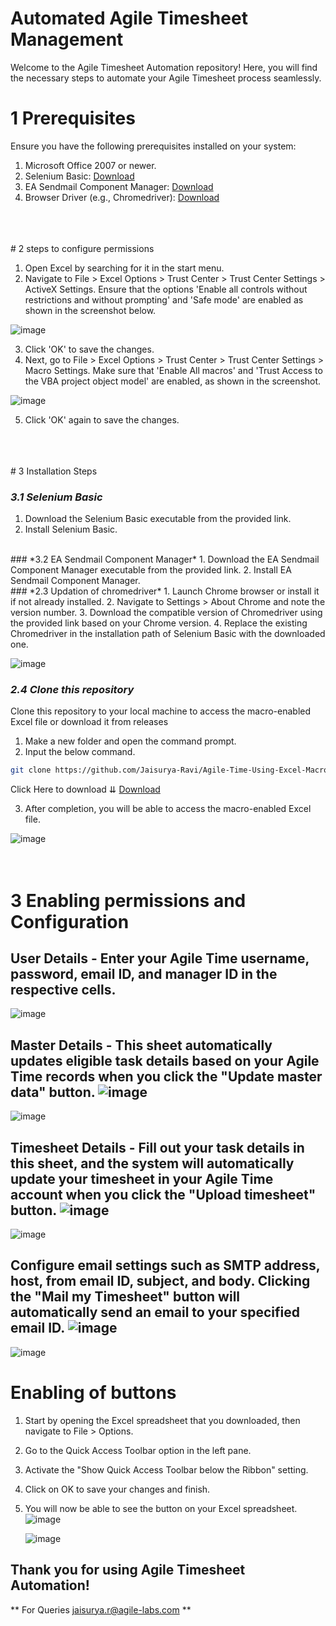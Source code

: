 # Automated Agile Timesheet Management

Welcome to the Agile Timesheet Automation repository! Here, you will find the necessary steps to automate your Agile Timesheet process seamlessly.

# 1 Prerequisites
Ensure you have the following prerequisites installed on your system:

1. Microsoft Office 2007 or newer.
2. Selenium Basic: [Download](https://github.com/florentbr/SeleniumBasic/releases/download/v2.0.9.0/SeleniumBasic-2.0.9.0.exe)
3. EA Sendmail Component Manager: [Download](https://www.emailarchitect.net/webapp/download/easendmail.exe)
4. Browser Driver (e.g., Chromedriver): [Download](https://chromedriver.chromium.org/downloads)
</br>
</br>
</br>
# 2 steps to configure permissions

1. Open Excel by searching for it in the start menu.
2. Navigate to File > Excel Options > Trust Center > Trust Center Settings > ActiveX Settings. Ensure that the options 'Enable all controls without restrictions and without prompting' and 'Safe mode' are enabled as shown in the screenshot below.

![image](https://github.com/Jaisurya-Ravi/Agile-Time-Using-Excel-Macro/assets/142989519/14251564-4c2c-4682-b90e-941823320dd6)

3. Click 'OK' to save the changes.
4. Next, go to File > Excel Options > Trust Center > Trust Center Settings > Macro Settings. Make sure that 'Enable All macros' and 'Trust Access to the VBA project object model' are enabled, as shown in the screenshot.

![image](https://github.com/Jaisurya-Ravi/Agile-Time-Using-Excel-Macro/assets/142989519/cf87a7ab-b991-425a-83cf-404d323dbff9)

5.  Click 'OK' again to save the changes.
</br>
</br>
</br>
# 3 Installation Steps

### *3.1 Selenium Basic*
1. Download the Selenium Basic executable from the provided link.
2. Install Selenium Basic.
</br>
### *3.2 EA Sendmail Component Manager*
1. Download the EA Sendmail Component Manager executable from the provided link.
2. Install EA Sendmail Component Manager.
</br>
### *2.3 Updation of chromedriver*
1. Launch Chrome browser or install it if not already installed.
2. Navigate to Settings > About Chrome and note the version number.
3. Download the compatible version of Chromedriver using the provided link based on your Chrome version.
4. Replace the existing Chromedriver in the installation path of Selenium Basic with the downloaded one.

   ![image](https://github.com/Jaisurya-Ravi/Agile-Time-Using-Excel-Macro/assets/142989519/bd2d4878-bfd6-4da6-a3eb-e2df1992f48b)
</br>
### *2.4 Clone this repository*

Clone this repository to your local machine to access the macro-enabled Excel file or download it from releases

1. Make a new folder and open the command prompt.
2. Input the below command.

```bash
git clone https://github.com/Jaisurya-Ravi/Agile-Time-Using-Excel-Macro.git
```
Click Here to download ⇊ [Download](https://github.com/Jaisurya-Ravi/Agile-Time-Using-Excel-Macro/releases/download/AgileTime1/AgileTime.xlsm)

3. After completion, you will be able to access the macro-enabled Excel file.

![image](https://github.com/Jaisurya-Ravi/Agile-Time-Using-Excel-Macro/assets/142989519/2ab0b2ed-b133-4609-b52f-0c219861c77b)
</br>
</br>
</br>

# 3 Enabling permissions and Configuration

## User Details - Enter your Agile Time username, password, email ID, and manager ID in the respective cells.

![image](https://github.com/Jaisurya-Ravi/Agile-Time-Using-Excel-Macro/assets/142989519/f5e9ed4f-d0e1-4b72-95fc-c00f29d46bcd)

## Master Details - This sheet automatically updates eligible task details based on your Agile Time records when you click the "Update master data" button. ![image](https://github.com/Jaisurya-Ravi/Agile-Time-Using-Excel-Macro/assets/142989519/d0477370-642a-440a-9ad5-1fbb95e0eee2)


![image](https://github.com/Jaisurya-Ravi/Agile-Time-Using-Excel-Macro/assets/142989519/57108827-6def-41b2-bb21-a0ecdc0b7c02)

## Timesheet Details - Fill out your task details in this sheet, and the system will automatically update your timesheet in your Agile Time account when you click the "Upload timesheet" button. ![image](https://github.com/Jaisurya-Ravi/Agile-Time-Using-Excel-Macro/assets/142989519/7bc09cda-91d8-48ae-bd6c-10cd38686889)


![image](https://github.com/Jaisurya-Ravi/Agile-Time-Using-Excel-Macro/assets/142989519/810a1f33-c26d-478c-8f2b-89b7384858b2)

## Configure email settings such as SMTP address, host, from email ID, subject, and body. Clicking the "Mail my Timesheet" button will automatically send an email to your specified email ID. ![image](https://github.com/Jaisurya-Ravi/Agile-Time-Using-Excel-Macro/assets/142989519/2d3769d2-e65f-4d7c-85d8-266b45de4efa)


![image](https://github.com/Jaisurya-Ravi/Agile-Time-Using-Excel-Macro/assets/142989519/8d8948d5-4f5b-411f-80db-977b692df1f4)


# Enabling of buttons

1. Start by opening the Excel spreadsheet that you downloaded, then navigate to File > Options.
2. Go to the Quick Access Toolbar option in the left pane.
3. Activate the "Show Quick Access Toolbar below the Ribbon" setting.
4. Click on OK to save your changes and finish.
5. You will now be able to see the button on your Excel spreadsheet. ![image](https://github.com/Jaisurya-Ravi/Agile-Time-Using-Excel-Macro/assets/142989519/ee347425-a74d-4303-b074-d84c2db48526)


   ![image](https://github.com/Jaisurya-Ravi/Agile-Time-Using-Excel-Macro/assets/142989519/1185318d-d5ed-4a24-bd3d-8a0f9d13bf19)




## Thank you for using Agile Timesheet Automation!

** For Queries jaisurya.r@agile-labs.com **
